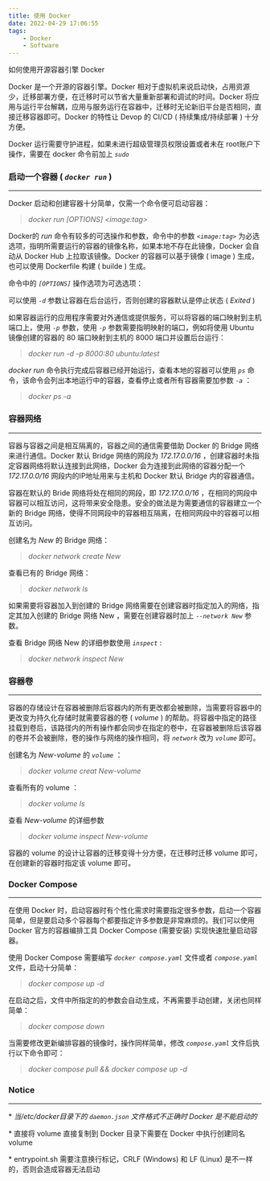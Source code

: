 ```yaml
---
title: 使用 Docker
date: 2022-04-29 17:06:55
tags: 
    - Docker
    - Software
---
```


如何使用开源容器引擎 Docker

<!--more-->

Docker 是一个开源的容器引擎。Docker 相对于虚拟机来说启动快，占用资源少，迁移部署方便，在迁移时可以节省大量重新部署和调试的时间。Docker 将应用与运行平台解耦，应用与服务运行在容器中，迁移时无论新旧平台是否相同，直接迁移容器即可。Docker 的特性让 Devop 的 CI/CD ( 持续集成/持续部署 ) 十分方便。

Docker 运行需要守护进程，如果未进行超级管理员权限设置或者未在 root账户下操作，需要在 docker 命令前加上 *`sudo`*

### 启动一个容器 ( *`docker run`* )

***

Docker 启动和创建容器十分简单，仅需一个命令便可启动容器：

> *docker run \[OPTIONS\] \<image:tag\>*

Docker的 *run* 命令有较多的可选操作和参数，命令中的参数 *`<image:tag>`* 为必选选项，指明所需要运行的容器的镜像名称，如果本地不存在此镜像，Docker 会自动从 Docker Hub 上拉取该镜像。Docker 的容器可以基于镜像 ( image ) 生成，也可以使用 Dockerfile 构建 ( builde ) 生成。

命令中的 *`[OPTIONS]`* 操作选项为可选选项：

可以使用 *`-d`* 参数让容器在后台运行，否则创建的容器默认是停止状态 ( *Exited* )

如果容器运行的应用程序需要对外通信或提供服务，可以将容器的端口映射到主机端口上，使用 *`-p`* 参数，使用 *`-p`* 参数需要指明映射的端口，例如将使用 Ubuntu 镜像创建的容器的 80 端口映射到主机的 8000 端口并设置后台运行：

> *docker run -d -p 8000:80 ubuntu:latest*

*docker run* 命令执行完成后容器已经开始运行，查看本地的容器可以使用 *`ps`* 命令，该命令会列出本地运行中的容器，查看停止或者所有容器需要加参数 *`-a`* ：

> *docker ps -a*

### 容器网络

***

容器与容器之间是相互隔离的，容器之间的通信需要借助 Docker 的 Bridge 网络来进行通信。Docker 默认 Bridge 网络的网段为 *172.17.0.0/16* ，创建容器时未指定容器网络将默认连接到此网络，Docker 会为连接到此网络的容器分配一个 *172.17.0.0/16* 网段内的IP地址用来与主机和 Docker 默认 Bridge 内的容器通信。

容器在默认的 Bride 网络将处在相同的网段，即 *172.17.0.0/16* ，在相同的网段中容器可以相互访问，这将带来安全隐患。安全的做法是为需要通信的容器建立一个新的 Bridge 网络，使得不同网段中的容器相互隔离，在相同网段中的容器可以相互访问。

创建名为 *New* 的 Bridge 网络：

> *docker network create New*

查看已有的 Bridge 网络：

> *docker network ls*

如果需要将容器加入到创建的 Bridge 网络需要在创建容器时指定加入的网络，指定其加入创建的 Bridge 网络 New ，需要在创建容器时加上 *`--network New`* 参数。

查看 Bridge 网络 New 的详细参数使用 *`inspect`* :

> *docker network inspect New*

### 容器卷

***

容器的存储设计在容器被删除后容器内的所有更改都会被删除，当需要将容器中的更改变为持久化存储时就需要容器的卷 ( *volume* ) 的帮助。将容器中指定的路径挂载到卷后，该路径内的所有操作都会同步在指定的卷中，在容器被删除后该容器的卷并不会被删除，卷的操作与网络的操作相同，将 *`network`* 改为 *`volume`* 即可。

创建名为 *New-volume* 的 *`volume`* ：

> *docker volume creat New-volume*

查看所有的 volume ：

> *docker volume ls*

查看 *New-volume* 的详细参数

> *docker volume inspect New-volume*

容器的 volume 的设计让容器的迁移变得十分方便，在迁移时迁移 volume 即可，在创建新的容器时指定该 volume 即可。

### Docker Compose

***

在使用 Docker 时，启动容器时有个性化需求时需要指定很多参数，启动一个容器简单，但是要启动多个容器每个都要指定许多参数是非常麻烦的。我们可以使用 Docker 官方的容器编排工具 Docker Compose (需要安装) 实现快速批量启动容器。

使用 Docker Compose 需要编写 *`docker compose.yaml`* 文件或者 *`compose.yaml`* 文件，启动十分简单：

> *docker compose up -d*

在启动之后，文件中所指定的的参数会自动生成，不再需要手动创建，关闭也同样简单：

> *docker compose down*

当需要修改更新编排容器的镜像时，操作同样简单，修改 *`compose.yaml`* 文件后执行以下命令即可：

> *docker compose pull && docker compose up -d*

### **Notice**

***

\* *当/etc/docker目录下的 `daemon.json` 文件格式不正确时 Docker 是不能启动的*

\* 直接将 volume 直接复制到 Docker 目录下需要在 Docker 中执行创建同名 volume

\* entrypoint.sh 需要注意换行标记，CRLF (Windows) 和 LF (Linux) 是不一样的，否则会造成容器无法启动
